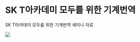 # SK T아카데미 모두를 위한 기계번역
SK T아카데미 모두를 위한 기계번역 세미나 자료

<img src="https://blogfiles.pstatic.net/MjAxOTA4MjNfNjQg/MDAxNTY2NTI2MTA1ODk1.oDg-jeVYY_NXwPDzkYFmXxDpHyvzodu3jVI_BLGlV7gg.6kEvVTcFMXeK1qJQF9h0MQGHbrEJubhYVLcp8FmEzSEg.PNG.bcj1210/1.PNG?type=w2">
